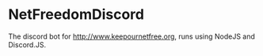 # NetFreedomDiscord
The discord bot for http://www.keepournetfree.org, runs using NodeJS and Discord.JS.
